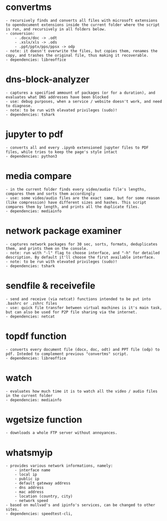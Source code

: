 # convertms
	- recursively finds and converts all files with microsoft extensions to opendocument extensions inside the current folder where the script is run, and recursively in all folders below.
	- conversion:
		- .docx/doc -> .odt
		- .xslx/xls -> .ods
		- .ppt/pptx/pps/ppsx -> odp
	- note: it doesn't overwrite the files, but copies them, renames the copy, and trashes the original file, thus making it recoverable.
	- dependencies: libreoffice



# dns-block-analyzer
	- captures a specified ammount of packages (or for a duration), and evaluates what DNS addresses have been blocked
	- use: debug purposes, when a service / website doesn't work, and need to diagnose.
	- note: to be run with elevated privileges (sudo)!
	- dependencies: tshark



# jupyter to pdf
	- converts all and every .ipynb extensioned jupyter files to PDF files, while tries to keep the page's style intact
	- dependencies: python3


 
# media compare
	- in the current folder finds every video/audio file's lengths, compares them and sorts them accordingly
	- use: some video/audio files are the exact same, but for some reason (like compression) have different sizes and hashes. This script compares them by length, and prints all the duplicate files.
	- dependencies: mediainfo



# network package examiner
	- captures network packages for 30 sec, sorts, formats, deduplicates them, and prints them on the console.
	- note: run with "-l" flag to choose interface, and "-h" for detailed description. By default it'll choose the first available interface.
	- note: to be run with elevated privileges (sudo)!
	- dependencies: tshark



# sendfile & receivefile
	- send and receive (via netcat) functions intended to be put into .bashrc or .zshrc files
	- use: quick file transfer between virtual machines is it's main task, but can also be used for P2P file sharing via the internet.	
	- dependencies: netcat


# topdf function
	- converts every document file (docx, doc, odt) and PPT file (odp) to pdf. Inteded to complement previous "convertms" script.
	- dependencies: libreoffice


# watch
	- evaluates how much time it is to watch all the video / audio files in the current folder
 	- dependencies: mediainfo


# wgetsize function
	- downloads a whole FTP server without annoyances.



# whatsmyip
	- provides various network informations, namely:
		- interface name
		- local ip
		- public ip
		- default gateway address
		- dns address
		- mac address
		- location (country, city)
		- network speed
	- based on mullvad's and ipinfo's services, can be changed to other sites.
	- dependencies: speedtest-cli, 
